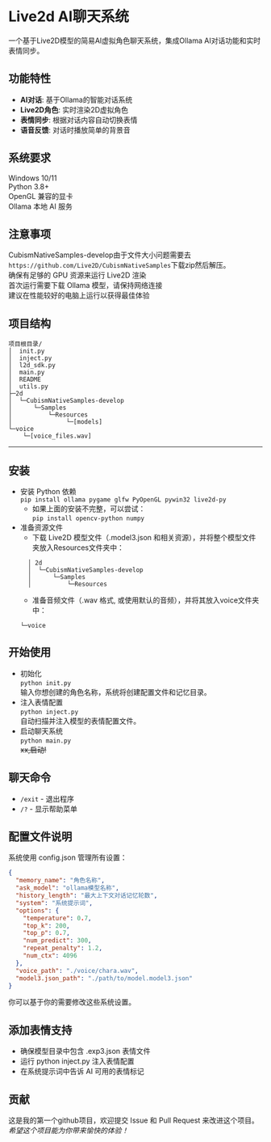 # Live2d AI聊天系统

一个基于Live2D模型的简易AI虚拟角色聊天系统，集成Ollama AI对话功能和实时表情同步。
## 功能特性
- **AI对话**: 基于Ollama的智能对话系统
- **Live2D角色**: 实时渲染2D虚拟角色
- **表情同步**: 根据对话内容自动切换表情
- **语音反馈**: 对话时播放简单的背景音
## 系统要求
Windows 10/11\
Python 3.8+\
OpenGL 兼容的显卡\
Ollama 本地 AI 服务
## 注意事项
CubismNativeSamples-develop由于文件大小问题需要去
``
https://github.com/Live2D/CubismNativeSamples
``下载zip然后解压。\
确保有足够的 GPU 资源来运行 Live2D 渲染\
首次运行需要下载 Ollama 模型，请保持网络连接\
建议在性能较好的电脑上运行以获得最佳体验
## 项目结构
````
项目根目录/
│  init.py
│  inject.py
│  l2d_sdk.py
│  main.py
│  README
│  utils.py
├─2d
│  └─CubismNativeSamples-develop
│      └─Samples
│          └─Resources
│               └─[models]
└─voice
    └─[voice_files.wav]
````
***
## 安装
- 安装 Python 依赖\
``
pip install ollama pygame glfw PyOpenGL pywin32 live2d-py
``
  - 如果上面的安装不完整，可以尝试：\
  ``
  pip install opencv-python numpy
  ``
- 准备资源文件
  - 下载 Live2D 模型文件（.model3.json 和相关资源），并将整个模型文件夹放入Resources文件夹中：
  ````
    │ 2d
    │  └─CubismNativeSamples-develop
    │      └─Samples
    │          └─Resources
  ````
  - 准备音频文件（.wav 格式, 或使用默认的音频），并将其放入voice文件夹中：
  ````
  └─voice
  ````
## 开始使用
- 初始化\
``
python init.py
``\
输入你想创建的角色名称，系统将创建配置文件和记忆目录。
- 注入表情配置\
``
python inject.py
``\
自动扫描并注入模型的表情配置文件。
- 启动聊天系统\
``
python main.py
``\
~~xx,启动!~~
## 聊天命令
- `/exit` - 退出程序
- `/?` - 显示帮助菜单
## 配置文件说明
系统使用 config.json 管理所有设置：
````json
{
  "memory_name": "角色名称",
  "ask_model": "ollama模型名称",
  "history_length": "最大上下文对话记忆轮数",
  "system": "系统提示词",
  "options": {
    "temperature": 0.7,
    "top_k": 200,
    "top_p": 0.7,
    "num_predict": 300,
    "repeat_penalty": 1.2,
    "num_ctx": 4096
  },
  "voice_path": "./voice/chara.wav",
  "model3.json_path": "./path/to/model.model3.json"
}
````
你可以基于你的需要修改这些系统设置。
## 添加表情支持
- 确保模型目录中包含 .exp3.json 表情文件
- 运行 python inject.py 注入表情配置
- 在系统提示词中告诉 AI 可用的表情标记
## 贡献
这是我的第一个github项目，欢迎提交 Issue 和 Pull Request 来改进这个项目。\
_希望这个项目能为你带来愉快的体验！_
